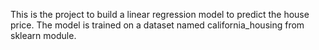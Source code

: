 This is the project to build a linear regression model to predict the house price. The model is trained on a dataset named california_housing from sklearn module.
